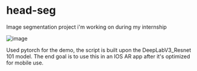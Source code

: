 # head-seg
Image segmentation project i'm working on during my internship


![image](https://user-images.githubusercontent.com/29634012/190142469-6a16ad39-44fe-4eed-9a34-c9956c0a1b5f.png)

Used pytorch for the demo, the script is built upon the DeepLabV3_Resnet 101 model. The end goal is to use this in an IOS AR app after it's optimized for mobile use.

